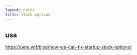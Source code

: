 ```yaml
---
layout: notes
title: stock options
---
```


## usa

https://pete.wtf/blog/how-we-can-fix-startup-stock-options/
